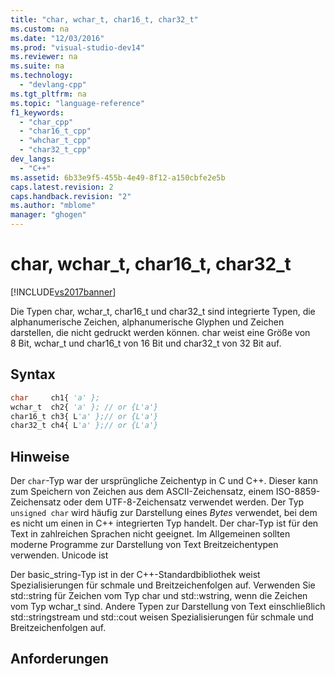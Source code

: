 ```yaml
---
title: "char, wchar_t, char16_t, char32_t"
ms.custom: na
ms.date: "12/03/2016"
ms.prod: "visual-studio-dev14"
ms.reviewer: na
ms.suite: na
ms.technology: 
  - "devlang-cpp"
ms.tgt_pltfrm: na
ms.topic: "language-reference"
f1_keywords: 
  - "char_cpp"
  - "char16_t_cpp"
  - "whchar_t_cpp"
  - "char32_t_cpp"
dev_langs: 
  - "C++"
ms.assetid: 6b33e9f5-455b-4e49-8f12-a150cbfe2e5b
caps.latest.revision: 2
caps.handback.revision: "2"
ms.author: "mblome"
manager: "ghogen"
---
```

# char, wchar_t, char16_t, char32_t
[!INCLUDE[vs2017banner](../assembler/inline/includes/vs2017banner.md)]

Die Typen char, wchar\_t, char16\_t und char32\_t sind integrierte Typen, die alphanumerische Zeichen, alphanumerische Glyphen und Zeichen darstellen, die nicht gedruckt werden können.  char weist eine Größe von 8 Bit, wchar\_t und char16\_t von 16 Bit und char32\_t von 32 Bit auf.  
  
## Syntax  
  
```vb  
char     ch1{ 'a' };  
wchar_t  ch2{ 'a' }; // or {L'a'}  
char16_t ch3{ L'a' };// or {L'a'}  
char32_t ch4{ L'a' };// or {L'a'}  
```  
  
## Hinweise  
 Der `char`\-Typ war der ursprüngliche Zeichentyp in C und C\+\+.  Dieser kann zum Speichern von Zeichen aus dem ASCII\-Zeichensatz, einem ISO\-8859\-Zeichensatz oder dem UTF\-8\-Zeichensatz verwendet werden.  Der Typ `unsigned char` wird häufig zur Darstellung eines *Bytes* verwendet, bei dem es nicht um einen in C\+\+ integrierten Typ handelt.  Der char\-Typ ist für den Text in zahlreichen Sprachen nicht geeignet.  Im Allgemeinen sollten moderne Programme zur Darstellung von Text Breitzeichentypen verwenden.  Unicode ist  
  
 Der basic\_string\-Typ ist in der C\+\+\-Standardbibliothek weist Spezialisierungen für schmale und Breitzeichenfolgen auf.  Verwenden Sie std::string für Zeichen vom Typ char und std::wstring, wenn die Zeichen vom Typ wchar\_t sind.  Andere Typen zur Darstellung von Text einschließlich std::stringstream und std::cout weisen Spezialisierungen für schmale und Breitzeichenfolgen auf.  
  
## Anforderungen
